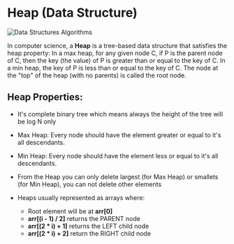 # Heap (Data Structure)

![Data Structures Algorithms](https://github.com/user-attachments/assets/6a5c9b96-95ac-4b61-8700-d05e1f509723)

In computer science, a **Heap** is a tree-based data structure that satisfies the heap property: In a max heap, for any given node C, if P is the parent node of C, then the key (the value) of P is greater than or equal to the key of C. In a min heap, the key of P is less than or equal to the key of C. The node at the "top" of the heap (with no parents) is called the root node.

## Heap Properties:

- It's complete binary tree which means always the height of the tree will be log N only
- Max Heap: Every node should have the element greater or equal to it's all descendants.
- Min Heap: Every node should have the element less or equal to it's all descendants.
- From the Heap you can only delete largest (for Max Heap) or smallets (for Min Heap), you can not delete other elements

- Heaps usually represented as arrays where:
  - Root element will be at **arr[0]**
  - **arr[(i - 1) / 2]** returns the PARENT node
  - **arr[(2 * i) + 1]** returns the LEFT child node
  - **arr[(2 * i) + 2]** return the RIGHT child node
